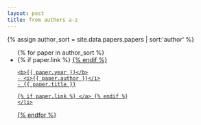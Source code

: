 ```yaml
---
layout: post
title: from authors a-z
---
```


{% assign author_sort = site.data.papers.papers | sort:'author' %}

<ul>
{% for paper in author_sort %}
    <li>
    {% if paper.link %} <a href="{{paper.link}}"> {% endif %}

    <b>{{ paper.year }}</b>
    - <i>{{ paper.author }}</i>
    - {{ paper.title }}

    {% if paper.link %} </a> {% endif %}
    </li>
{% endfor %}
</ul>

